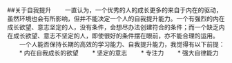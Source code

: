 ##关于自我提升
　　一直认为，一个优秀的人的成长更多的来自于内在的驱动，虽然环境也会有所影响，但并不能决定一个人的自我提升能力。一个有强烈的内在成长欲望、意志坚定的人，没有条件，会想尽办法创建符合的条件；而一个缺乏内在成长欲望、意志不坚定的人，即使很好的条件摆在眼前，亦不能合理的运用。
　　一个人能否保持长期的高效的学习能力、自我提升能力，我觉得有以下前提：
　　* 内在自我成长的欲望
　　* 坚定的意志
　　* 专注力
　　* 强大自律能力
